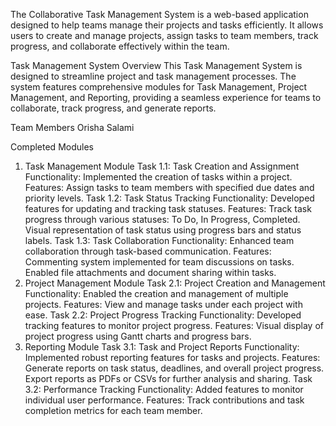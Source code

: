 The Collaborative Task Management System is a web-based application designed to help
teams manage their projects and tasks efficiently. It allows users to create and manage
projects, assign tasks to team members, track progress, and collaborate effectively within
the team.


Task Management System
Overview
This Task Management System is designed to streamline project and task management processes. The system features comprehensive modules for Task Management, Project Management, and Reporting, providing a seamless experience for teams to collaborate, track progress, and generate reports.

Team Members
Orisha
Salami

Completed Modules
1. Task Management Module
   Task 1.1: Task Creation and Assignment
   Functionality: Implemented the creation of tasks within a project.
   Features:
   Assign tasks to team members with specified due dates and priority levels.
   Task 1.2: Task Status Tracking
   Functionality: Developed features for updating and tracking task statuses.
   Features:
   Track task progress through various statuses: To Do, In Progress, Completed.
   Visual representation of task status using progress bars and status labels.
   Task 1.3: Task Collaboration
   Functionality: Enhanced team collaboration through task-based communication.
   Features:
   Commenting system implemented for team discussions on tasks.
   Enabled file attachments and document sharing within tasks.
2. Project Management Module
   Task 2.1: Project Creation and Management
   Functionality: Enabled the creation and management of multiple projects.
   Features:
   View and manage tasks under each project with ease.
   Task 2.2: Project Progress Tracking
   Functionality: Developed tracking features to monitor project progress.
   Features:
   Visual display of project progress using Gantt charts and progress bars.
3. Reporting Module
   Task 3.1: Task and Project Reports
   Functionality: Implemented robust reporting features for tasks and projects.
   Features:
   Generate reports on task status, deadlines, and overall project progress.
   Export reports as PDFs or CSVs for further analysis and sharing.
   Task 3.2: Performance Tracking
   Functionality: Added features to monitor individual user performance.
   Features:
   Track contributions and task completion metrics for each team member.
   